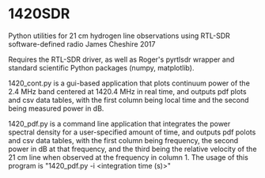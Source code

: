 # 1420SDR
Python utilities for 21 cm hydrogen line observations using RTL-SDR software-defined radio
James Cheshire 2017

Requires the RTL-SDR driver, as well as Roger's pyrtlsdr wrapper and standard scientific Python packages (numpy, matplotlib).

1420_cont.py is a gui-based application that plots continuum power of the 2.4 MHz band centered at 1420.4 MHz in real time, and outputs pdf plots and csv data tables, with the first column being local time and the second being measured power in dB.

1420_pdf.py is a command line application that integrates the power spectral density for a user-specified amount of time, and outputs pdf polots and csv data tables, with the first column being frequency, the second power in dB at that frequency, and the third being the relative velocity of the 21 cm line when observed at the frequency in column 1. The usage of this program is "1420_pdf.py -i <integration time (s)>"
